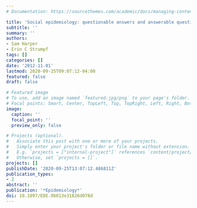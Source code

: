 ```yaml
---
# Documentation: https://sourcethemes.com/academic/docs/managing-content/

title: 'Social epidemiology: questionable answers and answerable questions'
subtitle: ''
summary: ''
authors:
- Sam Harper
- Erin C Strumpf
tags: []
categories: []
date: '2012-11-01'
lastmod: 2020-09-25T09:07:12-04:00
featured: false
draft: false

# Featured image
# To use, add an image named `featured.jpg/png` to your page's folder.
# Focal points: Smart, Center, TopLeft, Top, TopRight, Left, Right, BottomLeft, Bottom, BottomRight.
image:
  caption: ''
  focal_point: ''
  preview_only: false

# Projects (optional).
#   Associate this post with one or more of your projects.
#   Simply enter your project's folder or file name without extension.
#   E.g. `projects = ["internal-project"]` references `content/project/deep-learning/index.md`.
#   Otherwise, set `projects = []`.
projects: []
publishDate: '2020-09-25T13:07:12.486811Z'
publication_types:
- 2
abstract: ''
publication: '*Epidemiology*'
doi: 10.1097/EDE.0b013e31826d078d
---
```

